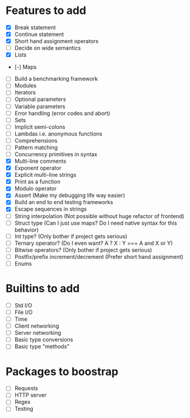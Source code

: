 # Features to add
- [x] Break statement
- [x] Continue statement
- [x] Short hand assignment operators
- [ ] Decide on wide semantics
- [x] Lists
- [-] Maps
- [ ] Build a benchmarking framework
- [ ] Modules
- [ ] Iterators
- [ ] Optional parameters
- [ ] Variable parameters
- [ ] Error handling (error codes and abort)
- [ ] Sets
- [ ] Implicit semi-colons
- [ ] Lambdas i.e. anonymous functions
- [ ] Comprehensions
- [ ] Pattern matching
- [ ] Concurrency primitives in syntax
- [x] Multi-line comments
- [x] Exponent operator
- [x] Explicit multi-line strings
- [x] Print as a function
- [x] Modulo operator
- [x] Assert (Make my debugging life way easier)
- [x] Build an end to end testing frameworks
- [x] Escape sequences in strings
- [ ] String interpolation (Not possible without huge refactor of frontend)
- [ ] Struct type (Can I just use maps? Do I need native syntax for this behavior)
- [ ] Int type? (Only bother if project gets serious)
- [ ] Ternary operator? (Do I even want? A ? X : Y === A and X or Y)
- [ ] Bitwise operators? (Only bother if project gets serious)
- [ ] Postfix/prefix increment/decrement (Prefer short hand assignment)
- [ ] Enums

# Builtins to add
- [ ] Std I/O
- [ ] File I/O
- [ ] Time
- [ ] Client networking
- [ ] Server networking
- [ ] Basic type conversions
- [ ] Basic type "methods"

# Packages to boostrap
- [ ] Requests
- [ ] HTTP server
- [ ] Regex
- [ ] Testing
